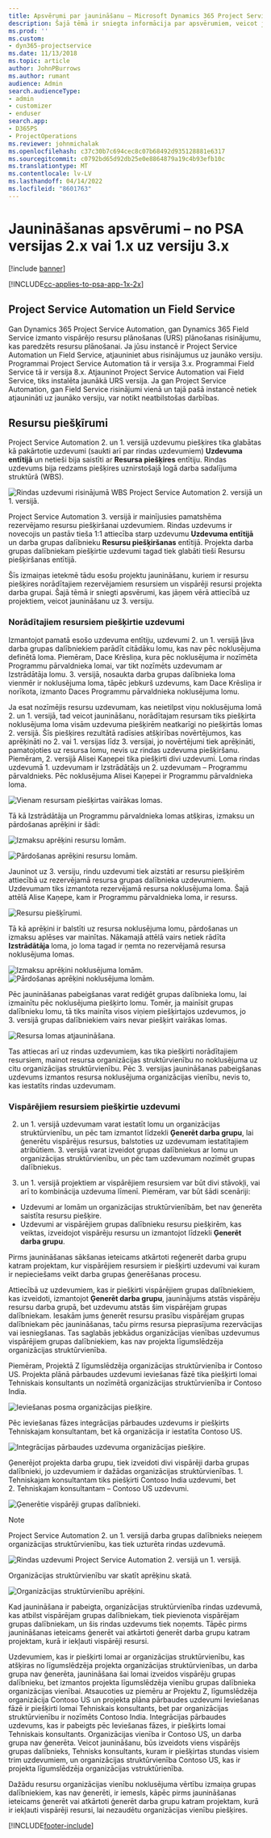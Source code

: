 ```yaml
---
title: Apsvērumi par jaunināšanu — Microsoft Dynamics 365 Project Service Automation 2.x vai versija 1.x uz 3. versiju
description: Šajā tēmā ir sniegta informācija par apsvērumiem, veicot jaunināšanu no Project Service Automation versijas 2.x vai 1.x uz 3. versiju.
ms.prod: ''
ms.custom:
- dyn365-projectservice
ms.date: 11/13/2018
ms.topic: article
author: JohnPBurrows
ms.author: rumant
audience: Admin
search.audienceType:
- admin
- customizer
- enduser
search.app:
- D365PS
- ProjectOperations
ms.reviewer: johnmichalak
ms.openlocfilehash: c37c30b7c694cec8c07b68492d935128881e6317
ms.sourcegitcommit: c0792bd65d92db25e0e8864879a19c4b93efb10c
ms.translationtype: MT
ms.contentlocale: lv-LV
ms.lasthandoff: 04/14/2022
ms.locfileid: "8601763"
---
```

# <a name="upgrade-considerations---psa-version-2x-or-1x-to-version-3"></a>Jaunināšanas apsvērumi – no PSA versijas 2.x vai 1.x uz versiju 3.x

[!include [banner](../includes/psa-now-project-operations.md)]

[!INCLUDE[cc-applies-to-psa-app-1x-2x](../includes/cc-applies-to-psa-app-1x-2x.md)]

## <a name="project-service-automation-and-field-service"></a>Project Service Automation un Field Service
Gan Dynamics 365 Project Service Automation, gan Dynamics 365 Field Service izmanto vispārējo resursu plānošanas (URS) plānošanas risinājumu, kas paredzēts resursu plānošanai. Ja jūsu instancē ir Project Service Automation un Field Service, atjauniniet abus risinājumus uz jaunāko versiju. Programmai Project Service Automation tā ir versija 3.x. Programmai Field Service tā ir versija 8.x. Atjauninot Project Service Automation vai Field Service, tiks instalēta jaunākā URS versija. Ja gan Project Service Automation, gan Field Service risinājumi vienā un tajā pašā instancē netiek atjaunināti uz jaunāko versiju, var notikt neatbilstošas darbības.

## <a name="resource-assignments"></a>Resursu piešķīrumi
Project Service Automation 2. un 1. versijā uzdevumu piešķires tika glabātas kā pakārtotie uzdevumi (saukti arī par rindas uzdevumiem) **Uzdevuma entītijā** un netieši bija saistīti ar **Resursa piešķires** entītiju. Rindas uzdevums bija redzams piešķires uznirstošajā logā darba sadalījuma struktūrā (WBS).

![Rindas uzdevumi risinājumā WBS Project Service Automation 2. versijā un 1. versijā.](media/upgrade-line-task-01.png)

Project Service Automation 3. versijā ir mainījusies pamatshēma rezervējamo resursu piešķiršanai uzdevumiem. Rindas uzdevums ir novecojis un pastāv tieša 1:1 attiecība starp uzdevumu **Uzdevuma entītijā** un darba grupas dalībnieku **Resursu piešķiršanas** entītijā. Projekta darba grupas dalībniekam piešķirtie uzdevumi tagad tiek glabāti tieši Resursu piešķiršanas entītijā.  

Šīs izmaiņas ietekmē tādu esošu projektu jaunināšanu, kuriem ir resursu piešķires norādītajiem rezervējamiem resursiem un vispārēji resursi projekta darba grupai. Šajā tēmā ir sniegti apsvērumi, kas jāņem vērā attiecībā uz projektiem, veicot jaunināšanu uz 3. versiju. 

### <a name="tasks-assigned-to-named-resources"></a>Norādītajiem resursiem piešķirtie uzdevumi
Izmantojot pamatā esošo uzdevuma entītiju, uzdevumi 2. un 1. versijā ļāva darba grupas dalībniekiem parādīt citādāku lomu, kas nav pēc noklusējuma definētā loma. Piemēram, Dace Krēsliņa, kura pēc noklusējuma ir nozīmēta Programmu pārvaldnieka lomai, var tikt nozīmēts uzdevumam ar Izstrādātāja lomu. 3. versijā, nosaukta darba grupas dalībnieka loma vienmēr ir noklusējuma loma, tāpēc jebkurš uzdevums, kam Dace Krēsliņa ir norīkota, izmanto Daces Programmu pārvaldnieka noklusējuma lomu.

Ja esat nozīmējis resursu uzdevumam, kas neietilpst viņu noklusējuma lomā 2. un 1. versijā, tad veicot jaunināšanu, norādītajam resursam tiks piešķirta noklusējuma loma visām uzdevuma piešķirēm neatkarīgi no piešķirtās lomas 2. versijā. Šīs piešķires rezultātā radīsies atšķirības novērtējumos, kas aprēķināti no 2. vai 1. versijas līdz 3. versijai, jo novērtējumi tiek aprēķināti, pamatojoties uz resursa lomu, nevis uz rindas uzdevuma piešķiršanu. Piemēram, 2. versijā Alisei Kaņepei tika piešķirti divi uzdevumi. Loma rindas uzdevumā 1. uzdevumam ir Izstrādātājs un 2. uzdevumam – Programmu pārvaldnieks. Pēc noklusējuma Alisei Kaņepei ir Programmu pārvaldnieka loma.

![Vienam resursam piešķirtas vairākas lomas.](media/upgrade-multiple-roles-02.png)

Tā kā Izstrādātāja un Programmu pārvaldnieka lomas atšķiras, izmaksu un pārdošanas aprēķini ir šādi:

![Izmaksu aprēķini resursu lomām.](media/upggrade-cost-estimates-03.png)

![Pārdošanas aprēķini resursu lomām.](media/upgrade-sales-estimates-04.png)

Jauninot uz 3. versiju, rindu uzdevumi tiek aizstāti ar resursu piešķirēm attiecībā uz rezervējamā resursa grupas dalībnieka uzdevumiem. Uzdevumam tiks izmantota rezervējamā resursa noklusējuma loma. Šajā attēlā Alise Kaņepe, kam ir Programmu pārvaldnieka loma, ir resurss.

![Resursu piešķīrumi.](media/resource-assignment-v2-05.png)

Tā kā aprēķini ir balstīti uz resursa noklusējuma lomu, pārdošanas un izmaksu aplēses var mainītas. Nākamajā attēlā vairs netiek rādīta **Izstrādātāja** loma, jo loma tagad ir ņemta no rezervējamā resursa noklusējuma lomas.

![Izmaksu aprēķini noklusējuma lomām.](media/resource-assignment-cost-estimate-06.png)
![Pārdošanas aprēķini noklusējuma lomām.](media/resource-assignment-sales-estimate-07.png)

Pēc jaunināšanas pabeigšanas varat rediģēt grupas dalībnieka lomu, lai izmainītu pēc noklusējuma piešķirto lomu. Tomēr, ja mainīsit grupas dalībnieku lomu, tā tiks mainīta visos viņiem piešķirtajos uzdevumos, jo 3. versijā grupas dalībniekiem vairs nevar piešķirt vairākas lomas.

![Resursa lomas atjaunināšana.](media/resource-role-assignment-08.png)

Tas attiecas arī uz rindas uzdevumiem, kas tika piešķirti norādītajiem resursiem, mainot resursa organizācijas struktūrvienību no noklusējuma uz citu organizācijas struktūrvienību. Pēc 3. versijas jaunināšanas pabeigšanas uzdevums izmantos resursa noklusējuma organizācijas vienību, nevis to, kas iestatīts rindas uzdevumam.

### <a name="tasks-assigned-to-generic-resources"></a>Vispārējiem resursiem piešķirtie uzdevumi
2. un 1. versijā uzdevumam varat iestatīt lomu un organizācijas struktūrvienību, un pēc tam izmantot līdzekli **Ģenerēt darba grupu**, lai ģenerētu vispārējus resursus, balstoties uz uzdevumam iestatītajiem atribūtiem. 3. versijā varat izveidot grupas dalībniekus ar lomu un organizācijas struktūrvienību, un pēc tam uzdevumam nozīmēt grupas dalībniekus.

2. un 1. versijā projektiem ar vispārējiem resursiem var būt divi stāvokļi, vai arī to kombinācija uzdevuma līmenī. Piemēram, var būt šādi scenāriji:

- Uzdevumi ar lomām un organizācijas struktūrvienībām, bet nav ģenerēta saistīta resursu piešķire.
- Uzdevumi ar vispārējiem grupas dalībnieku resursu piešķirēm, kas veiktas, izveidojot vispārēju resursu un izmantojot līdzekli **Ģenerēt darba grupu**.

Pirms jaunināšanas sākšanas ieteicams atkārtoti reģenerēt darba grupu katram projektam, kur vispārējiem resursiem ir piešķirti uzdevumi vai kuram ir nepieciešams veikt darba grupas ģenerēšanas procesu.

Attiecībā uz uzdevumiem, kas ir piešķirti vispārējiem grupas dalībniekiem, kas izveidoti, izmantojot **Ģenerēt darba grupu**, jauninājums atstās vispārēju resursu darba grupā, bet uzdevumu atstās šim vispārējam grupas dalībniekam. Iesakām jums ģenerēt resursu prasību vispārējam grupas dalībniekam pēc jaunināšanas, taču pirms resursa pieprasījuma rezervācijas vai iesniegšanas. Tas saglabās jebkādus organizācijas vienības uzdevumus vispārējiem grupas dalībniekiem, kas nav projekta līgumslēdzēja organizācijas struktūrvienība.

Piemēram, Projektā Z līgumslēdzēja organizācijas struktūrvienība ir Contoso US. Projekta plānā pārbaudes uzdevumi ieviešanas fāzē tika piešķirti lomai Tehniskais konsultants un nozīmētā organizācijas struktūrvienība ir Contoso India.

![Ieviešanas posma organizācijas piešķire.](media/org-unit-assignment-09.png)

Pēc ieviešanas fāzes integrācijas pārbaudes uzdevums ir piešķirts Tehniskajam konsultantam, bet kā organizācija ir iestatīta Contoso US.  

![Integrācijas pārbaudes uzdevuma organizācijas piešķire.](media/org-unit-generate-team-10.png)

Ģenerējot projekta darba grupu, tiek izveidoti divi vispārēji darba grupas dalībnieki, jo uzdevumiem ir dažādas organizācijas struktūrvienības. 1. Tehniskajam konsultantam tiks piešķirti Contoso India uzdevumi, bet 2. Tehniskajam konsultantam – Contoso US uzdevumi.  

![Ģenerētie vispārēji grupas dalībnieki.](media/org-unit-assignments-multiple-resources-11.png)

> [!NOTE]
> Project Service Automation 2. un 1. versijā darba grupas dalībnieks neieņem organizācijas struktūrvienību, kas tiek uzturēta rindas uzdevumā.

![Rindas uzdevumi Project Service Automation 2. versijā un 1. versijā.](media/line-tasks-12.png)

Organizācijas struktūrvienību var skatīt aprēķinu skatā. 

![Organizācijas struktūrvienību aprēķini.](media/org-unit-estimates-view-13.png)
 
Kad jaunināšana ir pabeigta, organizācijas struktūrvienība rindas uzdevumā, kas atbilst vispārējam grupas dalībniekam, tiek pievienota vispārējam grupas dalībniekam, un šis rindas uzdevums tiek noņemts. Tāpēc pirms jaunināšanas ieteicams ģenerēt vai atkārtoti ģenerēt darba grupu katram projektam, kurā ir iekļauti vispārēji resursi.

Uzdevumiem, kas ir piešķirti lomai ar organizācijas struktūrvienību, kas atšķiras no līgumslēdzēja projekta organizācijas struktūrvienības, un darba grupa nav ģenerēta, jaunināšana šai lomai izveidos vispārēju grupas dalībnieku, bet izmantos projekta līgumslēdzēja vienību grupas dalībnieka organizācijas vienībai. Atsaucoties uz piemēru ar Projektu Z, līgumslēdzēja organizācija Contoso US un projekta plāna pārbaudes uzdevumi Ieviešanas fāzē ir piešķirti lomai Tehniskais konsultants, bet par organizācijas struktūrvienību ir nozīmēts Contoso India. Integrācijas pārbaudes uzdevums, kas ir pabeigts pēc Ieviešanas fāzes, ir piešķirts lomai Tehniskais konsultants. Organizācijas vienība ir Contoso US, un darba grupa nav ģenerēta. Veicot jaunināšanu, būs izveidots viens vispārējs grupas dalībnieks, Tehnisks konsultants, kuram ir piešķirtas stundas visiem trim uzdevumiem, un organizācijas struktūrvienība Contoso US, kas ir projekta līgumslēdzēja organizācijas vstruktūrienība.   
 
Dažādu resursu organizācijas vienību noklusējuma vērtību izmaiņa grupas dalībniekiem, kas nav ģenerēti, ir iemesls, kāpēc pirms jaunināšanas ieteicams ģenerēt vai atkārtoti ģenerēt darba grupu katram projektam, kurā ir iekļauti vispārēji resursi, lai nezaudētu organizācijas vienību piešķires.



[!INCLUDE[footer-include](../includes/footer-banner.md)]
